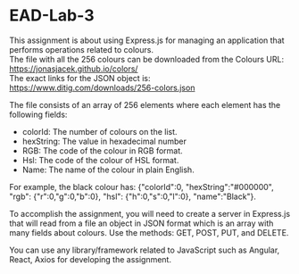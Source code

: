 # EAD-Lab-3
This assignment is about using Express.js for managing an application that performs operations related to colours. 
<br>The file with all the 256 colours can be downloaded from the Colours URL: https://jonasjacek.github.io/colors/ 
<br>The exact links for the JSON object is: https://www.ditig.com/downloads/256-colors.json

The file consists of an array of 256 elements where each element has the following fields:
- colorId: The number of colours on the list.
- hexString: The value in hexadecimal number
- RGB: The code of the colour in RGB format.
- Hsl: The code of the colour of HSL format.
- Name: The name of the colour in plain English.

For example, the black colour has: {"colorId":0, "hexString":"#000000", "rgb": {"r":0,"g":0,"b":0}, "hsl": {"h":0,"s":0,"l":0}, "name":"Black"}.

To accomplish the assignment, you will need to create a server in Express.js that will read from a file an object in JSON format which is an array with many fields about colours. Use the methods: GET, POST, PUT, and DELETE.

You can use any library/framework related to JavaScript such as Angular, React, Axios for
developing the assignment.

